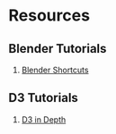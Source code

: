 # Resources

## Blender Tutorials
1. [Blender Shortcuts](https://docs.google.com/document/d/1zPBgZAdftWa6WVa7UIFUqW_7EcqOYE0X743RqFuJL3o/edit)

## D3 Tutorials
1. [D3 in Depth](https://www.d3indepth.com/introduction/)



